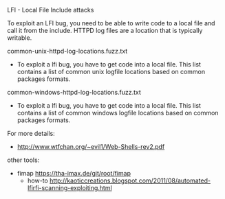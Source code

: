 LFI - Local File Include attacks

To exploit an LFI bug, you need to be able to write code to a local file and call it from the include. HTTPD log files are a location that is typically writable. 

common-unix-httpd-log-locations.fuzz.txt 
* To exploit a lfi bug, you have to get code into a local file. This list contains a list of common unix logfile locations based on common packages formats. 

common-windows-httpd-log-locations.fuzz.txt
* To exploit a lfi bug, you have to get code into a local file. This list contains a list of common windows logfile locations based on common packages formats.

For more details:
* http://www.wtfchan.org/~evil1/Web-Shells-rev2.pdf

other tools:
* fimap https://tha-imax.de/git/root/fimap
  * how-to http://kaoticcreations.blogspot.com/2011/08/automated-lfirfi-scanning-exploiting.html


